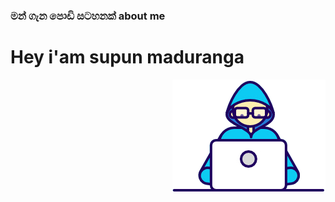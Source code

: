 ### මන් ගැන පොඩි  සටහනක් about me 
# Hey i'am supun maduranga 
<img align="right" src="https://github.com/RazorKenway/RazorKenway/raw/main/Developer.gif" style="max-width:100%;">

